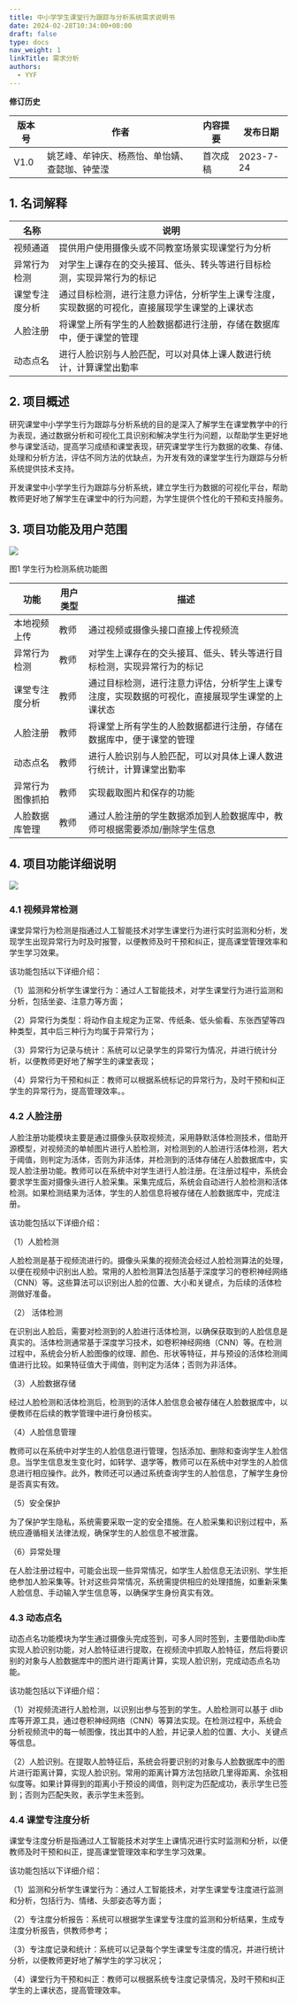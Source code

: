 ```yaml
---
title: 中小学学生课堂行为跟踪与分析系统需求说明书
date: 2024-02-28T10:34:00+08:00
draft: false
type: docs
nav_weight: 1
linkTitle: 需求分析
authors:
  - YYF
---
```


<!--more-->


**修订历史**

|版本号|作者|内容提要|发布日期|
|---|---|---|---|
|V1.0|姚艺峰、牟钟庆、杨燕怡、单怡婧、查懿珈、钟莹滢|首次成稿|2023-7-24|

## 1. 名词解释

|**名称**|**说明**|
|---|---|
|视频通道|提供用户使用摄像头或不同教室场景实现课堂行为分析|
|异常行为检测|对学生上课存在的交头接耳、低头、转头等进行目标检测，实现异常行为的标记|
|课堂专注度分析|通过目标检测，进行注意力评估，分析学生上课专注度，实现数据的可视化，直接展现学生课堂的上课状态|
|人脸注册|将课堂上所有学生的人脸数据都进行注册，存储在数据库中，便于课堂的管理|
|动态点名|进行人脸识别与人脸匹配，可以对具体上课人数进行统计，计算课堂出勤率|

## 2. 项目概述

研究课堂中小学学生行为跟踪与分析系统的目的是深入了解学生在课堂教学中的行为表现，通过数据分析和可视化工具识别和解决学生行为问题，以帮助学生更好地参与课堂活动，提高学习成绩和课堂表现，研究课堂学生行为数据的收集、存储、处理和分析方法，评估不同方法的优缺点，为开发有效的课堂学生行为跟踪与分析系统提供技术支持。

开发课堂中小学学生行为跟踪与分析系统，建立学生行为数据的可视化平台，帮助教师更好地了解学生在课堂中的行为问题，为学生提供个性化的干预和支持服务。

## 3. 项目功能及用户范围

![](https://gitee.com/yao_yi_feng/fighouse/raw/master/img/%E6%99%BA%E6%85%A7%E8%AF%BE%E5%A0%82/202402281040164.webp?width=600#center)

图1 学生行为检测系统功能图

|**功能**|**用户类型**|**描述**|
|---|---|---|
|本地视频上传|教师|通过视频或摄像头接口直接上传视频流|
|异常行为检测|教师|对学生上课存在的交头接耳、低头、转头等进行目标检测，实现异常行为的标记|
|课堂专注度分析|教师|通过目标检测，进行注意力评估，分析学生上课专注度，实现数据的可视化，直接展现学生课堂的上课状态|
|人脸注册|教师|将课堂上所有学生的人脸数据都进行注册，存储在数据库中，便于课堂的管理|
|动态点名|教师|进行人脸识别与人脸匹配，可以对具体上课人数进行统计，计算课堂出勤率|
|异常行为图像抓拍|教师|实现截取图片和保存的功能|
|人脸数据库管理|教师|通过人脸注册的学生数据添加到人脸数据库中，教师可根据需要添加/删除学生信息|

## 4. 项目功能详细说明

![](https://gitee.com/yao_yi_feng/fighouse/raw/master/img/%E6%99%BA%E6%85%A7%E8%AF%BE%E5%A0%82/202402281040429.webp?width=500#center)


### 4.1 视频异常检测

课堂异常行为检测是指通过人工智能技术对学生课堂行为进行实时监测和分析，发现学生出现异常行为时及时报警，以便教师及时干预和纠正，提高课堂管理效率和学生学习效果。

该功能包括以下详细介绍：

（1）监测和分析学生课堂行为：通过人工智能技术，对学生课堂行为进行监测和分析，包括坐姿、注意力等方面；

（2）异常行为类型：将动作自主规定为正常、传纸条、低头偷看、东张西望等四种类型，其中后三种行为均属于异常行为；

（3）异常行为记录与统计：系统可以记录学生的异常行为情况，并进行统计分析，以便教师更好地了解学生的课堂表现；

（4）异常行为干预和纠正：教师可以根据系统标记的异常行为，及时干预和纠正学生的异常行为，提高管理效率。。

### 4.2 人脸注册

人脸注册功能模块主要是通过摄像头获取视频流，采用静默活体检测技术，借助开源模型，对视频流的单帧图片进行人脸检测，对检测到的人脸进行活体检测，若大于阈值，则判定为活体，否则为非活体，并检测到的活体存储在人脸数据库中，实现人脸注册功能。教师可以在系统中对学生进行人脸注册。在注册过程中，系统会要求学生面对摄像头进行人脸采集。采集完成后，系统会自动进行人脸检测和活体检测。如果检测结果为活体，学生的人脸信息将被存储在人脸数据库中，完成注册。

该功能包括以下详细介绍：

（1）人脸检测

人脸检测是基于视频流进行的。摄像头采集的视频流会经过人脸检测算法的处理，以便在视频中识别出人脸。常用的人脸检测算法包括基于深度学习的卷积神经网络（CNN）等。这些算法可以识别出人脸的位置、大小和关键点，为后续的活体检测做好准备。

（2） 活体检测

在识别出人脸后，需要对检测到的人脸进行活体检测，以确保获取到的人脸信息是真实的。活体检测通常基于深度学习技术，如卷积神经网络（CNN）等。在检测过程中，系统会分析人脸图像的纹理、颜色、形状等特征，并与预设的活体检测阈值进行比较。如果特征值大于阈值，则判定为活体；否则为非活体。

（3）人脸数据存储

经过人脸检测和活体检测后，检测到的活体人脸信息会被存储在人脸数据库中，以便教师在后续的教学管理中进行身份核实。

（4）人脸信息管理

教师可以在系统中对学生的人脸信息进行管理，包括添加、删除和查询学生人脸信息。当学生信息发生变化时，如转学、退学等，教师可以在系统中对学生的人脸信息进行相应操作。此外，教师还可以通过系统查询学生的人脸信息，了解学生身份是否真实有效。

（5）安全保护

为了保护学生隐私，系统需要采取一定的安全措施。在人脸采集和识别过程中，系统应遵循相关法律法规，确保学生的人脸信息不被泄露。

（6）异常处理

在人脸注册过程中，可能会出现一些异常情况，如学生人脸信息无法识别、学生拒绝参加人脸采集等。针对这些异常情况，系统需提供相应的处理措施，如重新采集人脸信息、手动输入学生信息等，以确保学生身份真实有效。

### 4.3 动态点名

动态点名功能模块为学生通过摄像头完成签到，可多人同时签到，主要借助dlib库实现人脸识别功能，对人脸特征进行提取，在视频流中抓取人脸特征，然后将要识别的对象与人脸数据库中的图片进行距离计算，实现人脸识别，完成动态点名功能。

该功能包括以下详细介绍：

（1）对视频流进行人脸检测，以识别出参与签到的学生。人脸检测可以基于 dlib 库等开源工具，通过卷积神经网络（CNN）等算法实现。在检测过程中，系统会分析视频流中的每一帧图像，找出其中的人脸，并记录人脸的位置、大小、关键点等信息。

（2）人脸识别。在提取人脸特征后，系统会将要识别的对象与人脸数据库中的图片进行距离计算，实现人脸识别。常用的距离计算方法包括欧几里得距离、余弦相似度等。如果计算得到的距离小于预设的阈值，则判定为匹配成功，表示学生已签到；否则为匹配失败，表示学生未签到。

### 4.4 课堂专注度分析

课堂专注度分析是指通过人工智能技术对学生上课情况进行实时监测和分析，以便教师及时干预和纠正，提高课堂管理效率和学生学习效果。

该功能包括以下详细介绍：

（1）监测和分析学生课堂行为：通过人工智能技术，对学生课堂专注度进行监测和分析，包括行为、情绪、头部姿态等方面；

（2）专注度分析报告：系统可以根据学生课堂专注度的监测和分析结果，生成专注度分析报告，供教师参考；

（3）专注度记录和统计：系统可以记录每个学生课堂专注度的情况，并进行统计分析，以便教师更好地了解学生的学习状况；

（4）课堂行为干预和纠正：教师可以根据系统专注度记录情况，及时干预和纠正学生的上课状态，提高管理效率。

